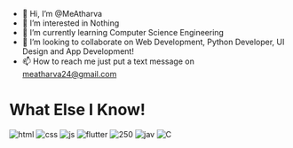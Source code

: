 - 👋 Hi, I’m @MeAtharva
- 👀 I’m interested in Nothing
- 🌱 I’m currently learning Computer Science Engineering  
- 💞️ I’m looking to collaborate on Web Development, Python Developer, UI Design and App Development!
- 📫 How to reach me just put a text message on meatharva24@gmail.com

<!---
MeAtharva/MeAtharva is a ✨ special ✨ repository because its `README.md` (this file) appears on your GitHub profile.
You can click the Preview link to take a look at your changes.
--->

# What Else I Know!

![html](https://user-images.githubusercontent.com/81384722/118488748-af7a9f80-b739-11eb-8318-55ba9f966283.png) ![css](https://user-images.githubusercontent.com/81384722/118488756-b1446300-b739-11eb-87fc-d0fb9c41c13c.png) ![js](https://user-images.githubusercontent.com/81384722/118488761-b1dcf980-b739-11eb-91bc-716d596aec31.png) ![flutter](https://user-images.githubusercontent.com/81384722/118489066-07b1a180-b73a-11eb-8ffb-4c546fa92e6a.png) ![250](https://user-images.githubusercontent.com/81384722/118489123-18621780-b73a-11eb-90a6-74c4bc05af65.png) ![jav](https://user-images.githubusercontent.com/81384722/118489390-68d97500-b73a-11eb-890f-658f4d8c6cc9.png) ![C](https://user-images.githubusercontent.com/81384722/118489212-3465b900-b73a-11eb-9735-7c55e68688d1.png) 


